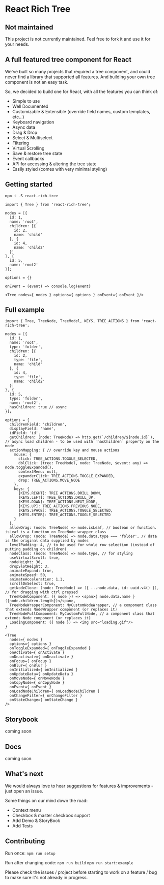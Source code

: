 # React Rich Tree

## Not maintained
This project is not currently maintained. Feel free to fork it and use it for your needs.

## A full featured tree component for React
We've built so many projects that required a tree component, and could never find a library that supported all features.
And building your own tree component is not an easy task.

So, we decided to build one for React, with all the features you can think of:
* Simple to use
* Well Documented
* Customizable & Extensible (override field names, custom templates, etc...)
* Keyboard navigation
* Async data
* Drag & Drop
* Select & Multiselect
* Filtering
* Virtual Scrolling
* Save & restore tree state
* Event callbacks
* API for accessing & altering the tree state
* Easily styled (comes with very minimal styling)

## Getting started
`npm i -S react-rich-tree`

```
import { Tree } from 'react-rich-tree';

nodes = [{
  id: 1,
  name: 'root',
  children: [{
    id: 2,
    name: 'child'
  }, {
    id: 4,
    name: 'child2'
  }]
}, {
  id: 5,
  name: 'root2'
}];

options = {}

onEvent = (event) => console.log(event)

<Tree nodes={ nodes } options={ options } onEvent={ onEvent }/>

```

## Full example
```
import { Tree, TreeNode, TreeModel, KEYS, TREE_ACTIONS } from 'react-rich-tree';

nodes = [{
  id: 1,
  name: 'root',
  type: 'folder',
  children: [{
    id: 2,
    type: 'file',
    name: 'child'
  }, {
    id: 4,
    type: 'file',
    name: 'child2'
  }]
}, {
  id: 5,
  type: 'folder',
  name: 'root2',
  hasChildren: true // async
}];

options = {
  childrenField: 'children',
  displayField: 'name',
  idField: 'id',
  getChildren: (node: TreeNode) => http.get(`/children/${node.id}`), // async load children - to be used with `hasChildren` property on the node
  actionMapping: { // override key and mouse actions
    mouse: {
      click: TREE_ACTIONS.TOGGLE_SELECTED,
      dblClick: (tree: TreeModel, node: TreeNode, $event: any) => node.toggleExpanded(),
      contextMenu: null,
      expanderClick: TREE_ACTIONS.TOGGLE_EXPANDED,
      drop: TREE_ACTIONS.MOVE_NODE
    },
    keys: {
      [KEYS.RIGHT]: TREE_ACTIONS.DRILL_DOWN,
      [KEYS.LEFT]: TREE_ACTIONS.DRILL_UP,
      [KEYS.DOWN]: TREE_ACTIONS.NEXT_NODE,
      [KEYS.UP]: TREE_ACTIONS.PREVIOUS_NODE,
      [KEYS.SPACE]: TREE_ACTIONS.TOGGLE_SELECTED,
      [KEYS.ENTER]: TREE_ACTIONS.TOGGLE_SELECTED
    }
  },
  allowDrag: (node: TreeNode) => node.isLeaf, // boolean or function. isLeaf is a function on TreeNode wrapper class
  allowDrop: (node: TreeNode) => node.data.type === 'folder', // data is the original data supplied by nodes
  levelPadding: 4, // to be used for whole row selection (instead of putting padding on children)
  nodeClass: (node: TreeNode) => node.type, // for styling
  useVirtualScroll: true,
  nodeHeight: 30,
  dropSlotHeight: 3,
  animateExpand: true,
  animateSpeed: 50,
  animateAcceleration: 1.1,
  scrollOnSelect: true,
  getNodeClone: (node: TreeNode) => ({ ...node.data, id: uuid.v4() }), // for dragging with ctrl pressed
  TreeNodeComponent: ({ node }) => <span>{ node.data.name } ({node.children.length})</span>,
  TreeNodeWrapperComponent: MyCustomNodeWrapper, // a component class that extends NodeWrapper component (or replaces it)
  TreeNodeFullComponent: MyCustomFullNode, // a component class that extends Node component (or replaces it)
  LoadingComponent: ({ node }) => <img src="loading.gif"/>
}

<Tree
  nodes={ nodes }
  options={ options }
  onToggleExpanded={ onToggleExpanded }
  onActivate={ onActivate }
  onDeactivate={ onDeactivate }
  onFocus={ onFocus }
  onBlur={ onBlur }
  onInitialized={ onInitialized }
  onUpdateData={ onUpdateData }
  onMoveNode={ onMoveNode }
  onCopyNode={ onCopyNode }
  onEvent={ onEvent }
  onLoadNodeChildren={ onLoadNodeChildren }
  onChangeFilter={ onChangeFilter }
  onStateChange={ onStateChange }
/>

```

## Storybook
coming soon

## Docs
coming soon

## What's next
We would always love to hear suggestions for features & improvements - just open an issue.

Some things on our mind down the road:
* Context menu
* Checkbox & master checkbox support
* Add Demo & StoryBook
* Add Tests

## Contributing
Run once:
`npm run setup`

Run after changing code:
`npm run build`
`npm run start:example`

Please check the issues / project before starting to work on a feature / bug to make sure it's not already in progress.

